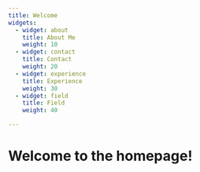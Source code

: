 ```yaml
---
title: Welcome
widgets:
  - widget: about
    title: About Me
    weight: 10
  - widget: contact
    title: Contact
    weight: 20
  - widget: experience
    title: Experience
    weight: 30
  - widget: field
    title: Field
    weight: 40

---
```


# Welcome to the homepage!